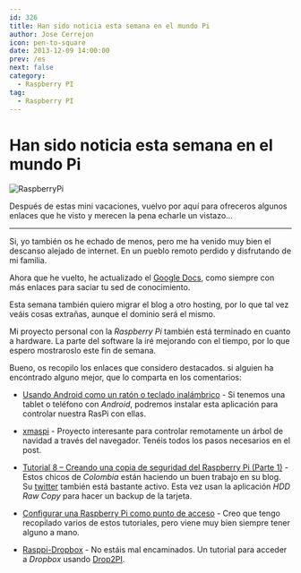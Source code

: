 ```yaml
---
id: 326
title: Han sido noticia esta semana en el mundo Pi
author: Jose Cerrejon
icon: pen-to-square
date: 2013-12-09 14:00:00
prev: /es
next: false
category:
  - Raspberry PI
tag:
  - Raspberry PI
---
```


# Han sido noticia esta semana en el mundo Pi

![RaspberryPi](/images/05_RaspberryPi.jpg)

Después de estas mini vacaciones, vuelvo por aquí para ofreceros algunos enlaces que he visto y merecen la pena echarle un vistazo…

- - -
Si, yo también os he echado de menos, pero me ha venido muy bien el descanso alejado de internet. En un pueblo remoto perdido y disfrutando de mi familia.

Ahora que he vuelto, he actualizado el [Google Docs](http://goo.gl/Iwhbq), como siempre con más enlaces para saciar tu sed de conocimiento.

Esta semana también quiero migrar el blog a otro hosting, por lo que tal vez veáis cosas extrañas, aunque el dominio será el mismo.

Mi proyecto personal con la *Raspberry Pi* también está terminado en cuanto a hardware. La parte del software la iré mejorando con el tiempo, por lo que espero mostraroslo este fin de semana.

Bueno, os recopilo los enlaces que considero destacados. si alguien ha encontrado alguno mejor, que lo comparta en los comentarios:

* [Usando Android como un ratón o teclado inalámbrico](http://www.rpiblog.com/2013/11/using-android-as-wireless-mouse-keyboard.html) - Si tenemos una tablet o teléfono con *Android*, podremos instalar esta aplicación para controlar nuestra RasPi con ellas.

* [xmaspi](http://xmaspi.com/?page_id=21) - Proyecto interesante para controlar remotamente un árbol de navidad a través del navegador. Tenéis todos los pasos necesarios en el post.

* [Tutorial 8 – Creando una copia de seguridad del Raspberry Pi (Parte 1)](http://www.frambuesapi.co/2013/12/08/tutorial-8-creando-una-copia-de-seguridad-del-raspberry-pi/) - Estos chicos de *Colombia* están haciendo un buen trabajo en su blog. Su [twitter](https://twitter.com/raspberrypi_co) también está bastante activo. Esta vez usan la aplicación *HDD Raw Copy* para hacer un backup de la tarjeta.

* [Configurar una Raspberry Pi como punto de acceso](http://learn.adafruit.com/setting-up-a-raspberry-pi-as-a-wifi-access-point?view=all) - Creo que tengo recopilado varios de estos tutoriales, pero viene muy bien siempre tener alguno a mano.

* [Rasppi-Dropbox](https://open.umich.edu/wiki/Rasppi-Dropbox) - No estáis mal encaminados. Un tutorial para acceder a *Dropbox* usando [Drop2PI](https://github.com/GuoJing/Drop2PI).
